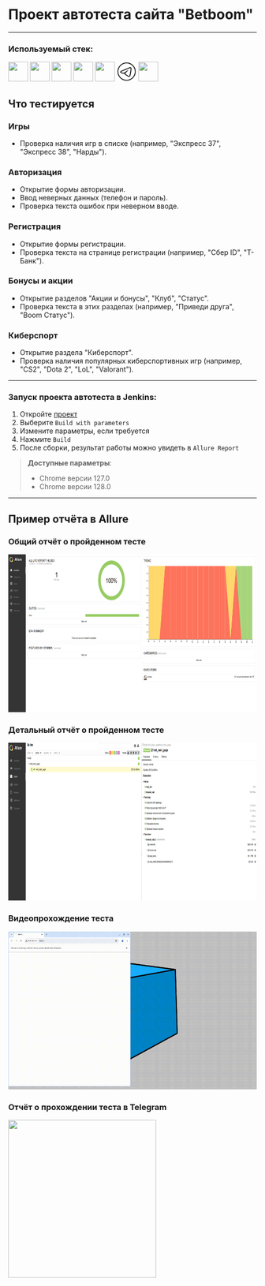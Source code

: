 # Проект автотеста сайта "Betboom"
___
### Используемый стек:  
<img src="https://cdn.jsdelivr.net/gh/devicons/devicon@latest/icons/python/python-plain-wordmark.svg" height="40" width="40" /> <img src="https://cdn.jsdelivr.net/gh/devicons/devicon@latest/icons/selenium/selenium-original.svg" height="40" width="40" /> <img src="https://cdn.jsdelivr.net/gh/devicons/devicon@latest/icons/chrome/chrome-original-wordmark.svg" height="40" width="40" /> <img src="https://cdn.jsdelivr.net/gh/devicons/devicon@latest/icons/jenkins/jenkins-original.svg" height="40" width="40" /> <img src="https://avatars.githubusercontent.com/u/5879127?s=200&v=4" width="40" height="40"/> <img src="https://raw.githubusercontent.com/Vyroum/Vyroum/refs/heads/main/icons/icons8-telegram.svg" width="40" height="40"/> <img src="https://cdn.jsdelivr.net/gh/devicons/devicon@latest/icons/pytest/pytest-original.svg" width="40" height="40"/>
          
## Что тестируется

### Игры
- Проверка наличия игр в списке (например, "Экспресс 37", "Экспресс 38", "Нарды").

### Авторизация
- Открытие формы авторизации.
- Ввод неверных данных (телефон и пароль).
- Проверка текста ошибок при неверном вводе.

### Регистрация
- Открытие формы регистрации.
- Проверка текста на странице регистрации (например, "Сбер ID", "Т-Банк").

### Бонусы и акции
- Открытие разделов "Акции и бонусы", "Клуб", "Статус".
- Проверка текста в этих разделах (например, "Приведи друга", "Boom Статус").

### Киберспорт
- Открытие раздела "Киберспорт".
- Проверка наличия популярных киберспортивных игр (например, "CS2", "Dota 2", "LoL", "Valorant").

---

### Запуск проекта автотеста в Jenkins:
1. Откройте [проект]([https://jenkins.autotests.cloud/job/betboom_allur/14/allure/])
2. Выберите ``Build with parameters``
3. Измените параметры, если требуется
4. Нажмите ``Build``
5. После сборки, результат работы можно увидеть в ``Allure Report``

>**Доступные параметры**:
>- Chrome версии 127.0
>- Chrome версии 128.0

___
## Пример отчёта в Allure

### Общий отчёт о пройденном тесте
<img src="https://github.com/Vyroum/Vyroum/blob/main/icons/Screenshot_1.png" width="630" height="320"/>

### Детальный отчёт о пройденном тесте

<img src="https://github.com/Vyroum/Vyroum/blob/main/icons/Screenshot_3.png" width="630" height="320"/>

### Видеопрохождение теста

<img src="https://github.com/Vyroum/Vyroum/blob/main/icons/5d0f6222e058a005354e5f9b95638274.gif" width="630" height="320"/>

### Отчёт о прохождении теста в Telegram

<img src="[https://github.com/Vyroum/Vyroum/blob/main/icons/Screenshot_2.png](https://prnt.sc/tVXanDVli-d8)" width="300" height="320"/>
